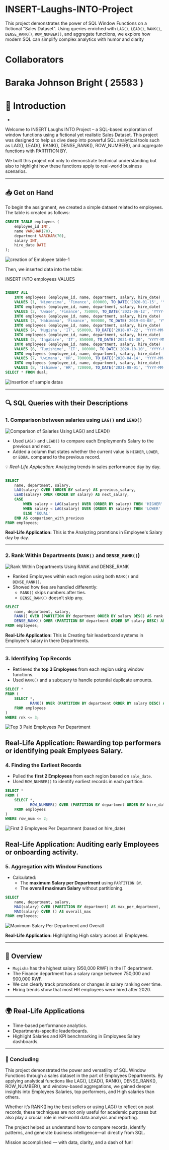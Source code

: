 # INSERT-Laughs-INTO-Project
This project demonstrates the power of  SQL Window Functions on a fictional "Sales Dataset". Using queries enriched with `LAG()`, `LEAD()`, `RANK()`, `DENSE_RANK()`, `ROW_NUMBER()`, and aggregate functions, we explore how modern SQL can simplify complex analytics with humor and clarity

# Collaborators 
# Baraka Johnson Bright ( 25583 )
# 

# 📘 Introduction
-
Welcome to INSERT Laughs INTO Project – a SQL-based exploration of window functions using a fictional yet realistic Sales Dataset. This project was designed to help us dive deep into powerful SQL analytical tools such as LAG(), LEAD(), RANK(), DENSE_RANK(), ROW_NUMBER(), and aggregate functions with PARTITION BY.

We built this project not only to demonstrate technical understanding but also to highlight how these functions apply to real-world business scenarios.




---

## 📥 Get on Hand
To begin the assignment, we created a simple dataset related to employees. The table  is created as follows:

```sql
CREATE TABLE employees (
    employee_id INT,
    name VARCHAR(70),
    department VARCHAR(70),
    salary INT,
    hire_date DATE
);
```

![creation of Employee table-1](https://github.com/user-attachments/assets/de0f43e5-eebd-46f9-9de8-20f16e02d481)



Then, we inserted  data into the table:

INSERT INTO employees VALUES 

```sql

INSERT ALL
    INTO employees (employee_id, name, department, salary, hire_date) 
    VALUES (1, 'Niyonzima', 'Finance', 800000, TO_DATE('2020-01-15', 'YYYY-MM-DD'))
    INTO employees (employee_id, name, department, salary, hire_date) 
    VALUES (2, 'Uwase', 'Finance', 750000, TO_DATE('2021-06-12', 'YYYY-MM-DD'))
    INTO employees (employee_id, name, department, salary, hire_date) 
    VALUES (3, 'Habimana', 'Finance', 900000, TO_DATE('2019-03-08', 'YYYY-MM-DD'))
    INTO employees (employee_id, name, department, salary, hire_date) 
    VALUES (4, 'Mugisha', 'IT', 950000, TO_DATE('2018-07-22', 'YYYY-MM-DD'))
    INTO employees (employee_id, name, department, salary, hire_date) 
    VALUES (5, 'Ingabire', 'IT', 850000, TO_DATE('2021-01-30', 'YYYY-MM-DD'))
    INTO employees (employee_id, name, department, salary, hire_date) 
    VALUES (6, 'Tuyishime', 'IT', 800000, TO_DATE('2020-10-10', 'YYYY-MM-DD'))
    INTO employees (employee_id, name, department, salary, hire_date) 
    VALUES (7, 'Uwimana', 'HR', 700000, TO_DATE('2020-04-14', 'YYYY-MM-DD'))
    INTO employees (employee_id, name, department, salary, hire_date) 
    VALUES (8, 'Ishimwe', 'HR', 720000, TO_DATE('2021-08-01', 'YYYY-MM-DD'))
SELECT * FROM dual;

```


![Insertion of sample datas](https://github.com/user-attachments/assets/243ac5ef-cc98-411a-9fdc-a8a945da6567)

---

## 🔍 SQL Queries with their Descriptions 

### 1. Comparison between salaries using `LAG()` and `LEAD()`


![Comparison  of Salaries Using LAG() and LEAD()](https://github.com/user-attachments/assets/dcea5c81-764a-446a-ac4e-c1c7a949e282)



- Used `LAG()` and `LEAD()` to compare each Employment’s Salary to the previous and next.
- Added a column that states whether the current value is `HIGHER`, `LOWER`, or `EQUAL` compared to the previous record.

💡 *Real-Life Application:* Analyzing trends in sales performance day by day.


```sql

SELECT 
    name, department, salary,
    LAG(salary) OVER (ORDER BY salary) AS previous_salary,
    LEAD(salary) OVER (ORDER BY salary) AS next_salary,
    CASE 
        WHEN salary > LAG(salary) OVER (ORDER BY salary) THEN 'HIGHER'
        WHEN salary < LAG(salary) OVER (ORDER BY salary) THEN 'LOWER'
        ELSE 'EQUAL'
    END AS comparison_with_previous
FROM employees;
```



**Real-Life Application:** This is the Analyzing promtions in Employee's Salary day by day.


---

### 2. Rank Within Departments (`RANK()` and `DENSE_RANK()`)


![Rank Within Departments Using RANK and DENSE_RANK](https://github.com/user-attachments/assets/f56e9714-e7c7-4c64-b0e2-1792da01bc8f)




- Ranked Employees within each region using both `RANK()` and `DENSE_RANK()`.
- Showed how ties are handled differently:
  - `RANK()` skips numbers after ties.
  - `DENSE_RANK()` doesn’t skip any.


```sql
SELECT 
    name, department, salary,
    RANK() OVER (PARTITION BY department ORDER BY salary DESC) AS rank_method,
    DENSE_RANK() OVER (PARTITION BY department ORDER BY salary DESC) AS dense_rank_method
FROM employees;
```



**Real-Life Application:** This is Creating fair leaderboard systems in Employee's salary in there Departments.



---

### 3. Identifying Top Records


- Retrieved the **top 3 Employees** from each region using window functions.
- Used `RANK()` and a subquery to handle potential duplicate amounts.


```sql
SELECT *
FROM (
    SELECT *, 
           RANK() OVER (PARTITION BY department ORDER BY salary DESC) AS rnk
    FROM employees
)
WHERE rnk <= 3;
```


![Top 3 Paid Employees Per Department](https://github.com/user-attachments/assets/102c68a4-fc62-40f2-a7e2-016056cb4506)




**Real-Life Application:** Rewarding top performers or identifying peak Emplyees Salary.
---

### 4. Finding the Earliest Records

- Pulled the **first 2 Employees** from each region based on `sale_date`.
- Used `ROW_NUMBER()` to identify earliest records in each partition.

```sql
SELECT *
FROM (
    SELECT *, 
           ROW_NUMBER() OVER (PARTITION BY department ORDER BY hire_date ASC) AS row_num
    FROM employees
)
WHERE row_num <= 2;
```

![First 2 Employees Per Department (based on hire_date)](https://github.com/user-attachments/assets/1ae48b58-959a-426a-89e8-b496b364074b)


**Real-Life Application:**  Auditing early Employees or onboarding activity.
---

### 5. Aggregation with Window Functions


- Calculated:
  - The **maximum Salary per Department** using `PARTITION BY`.
  - The **overall maximum Salary** without partitioning.

```sql
SELECT 
    name, department, salary,
    MAX(salary) OVER (PARTITION BY department) AS max_per_department,
    MAX(salary) OVER () AS overall_max
FROM employees;

```

![Maximum Salary Per Department and Overall](https://github.com/user-attachments/assets/92e0ad64-7850-4aff-bc08-85f38dc9f486)


**Real-Life Application:**  Highlighting High salary across all Employees.

---

## 📌 Overview

- `Mugisha` has the highest salary (950,000 RWF) in the IT department.
- The Finance department has a salary range between 750,000 and 900,000 RWF.
- We can clearly track promotions or changes in salary ranking over time.
- Hiring trends show that most HR employees were hired after 2020.

---

## 🌍 Real-Life Applications

- Time-based performance analytics.
- Departments-specific leaderboards.
- Highlight Salaries and KPI benchmarking in Employees Salary dashboards.


---

### 🧠 Concluding

This project demonstrated the power and versatility of SQL Window Functions through a sales dataset in the part of Employees Departments. By applying analytical functions like LAG(), LEAD(), RANK(), DENSE_RANK(), ROW_NUMBER(), and window-based aggregations, we gained deeper insights into Employees Salaries, top performers, and High salaries than others.

 Whether it’s RANK()ing the best sellers or using LAG() to reflect on past records,
 these techniques are not only useful for academic purposes but also play a crucial role in real-world data analysis and reporting. 
 
 The project helped us understand how to compare records, identify patterns, and generate business intelligence—all directly from SQL.

Mission accomplished — with data, clarity, and a dash of fun!

